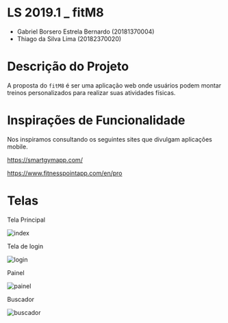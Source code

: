 # LS 2019.1 _ fitM8

- Gabriel Borsero Estrela Bernardo (20181370004)
- Thiago da Silva Lima (20182370020)

# Descrição do Projeto

A proposta do `fitM8` é ser uma aplicação web onde usuários podem montar treinos personalizados para realizar suas atividades físicas.



# Inspirações de Funcionalidade 

Nos inspiramos consultando os seguintes sites que divulgam aplicações mobile.

https://smartgymapp.com/

https://www.fitnesspointapp.com/en/pro



# Telas

Tela Principal

![index](/home/borserog/index.png)

Tela de login

![login](/home/borserog/fitM8/login.png)

Painel

![painel](/home/borserog/fitM8/painel.png)

Buscador

![buscador](/home/borserog/fitM8/buscador.png)



